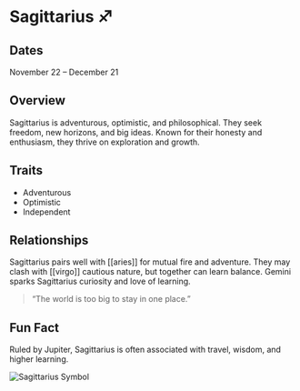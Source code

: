 # Sagittarius ♐

## Dates
November 22 – December 21  

## Overview
Sagittarius is adventurous, optimistic, and philosophical. They seek freedom, new horizons, and big ideas. Known for their honesty and enthusiasm, they thrive on exploration and growth.  

## Traits
- Adventurous  
- Optimistic  
- Independent  

## Relationships
Sagittarius pairs well with [[aries]] for mutual fire and adventure. They may clash with [[virgo]] cautious nature, but together can learn balance. Gemini sparks Sagittarius curiosity and love of learning.  

> “The world is too big to stay in one place.”  

## Fun Fact
Ruled by Jupiter, Sagittarius is often associated with travel, wisdom, and higher learning.

![Sagittarius Symbol](https://symbolikon.com/wp-content/uploads/edd/2019/09/astrology-sagittarius-bold-400w-280x280.png)
